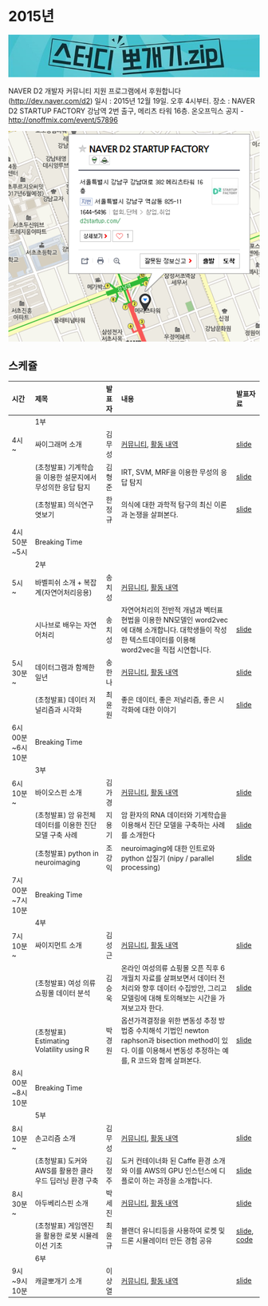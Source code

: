 # 2015년

![](img/title.jpg)

 NAVER D2 개발자 커뮤니티 지원 프로그램에서 후원합니다(http://dev.naver.com/d2)
 일시 : 2015년 12월 19일. 오후 4시부터.
 장소 : NAVER D2 STARTUP FACTORY
       강남역 2번 출구, 메리츠 타워 16층.
 온오프믹스 공지 - http://onoffmix.com/event/57896

![](img/d2.png)

## 스케쥴

|    시간        |      제목                                | 발표자  |  내용   |   발표자료                                         |
|:---	         |:---	                                  |:---	    |:---	 |:---	                                               |
|                | 1부                                    |         |         |                                                    |
|4시 ~           | 싸이그래머 소개                        | 김무성  |  [커뮤니티](https://www.facebook.com/groups/psygrammer/), [활동 내역](http://psygrammer.github.io/)       |   [slide](https://docs.google.com/presentation/d/1QC7iJqrE_rR7NOmmDLDxir0pTNP87x91BBmNIJW_0w4/edit#slide=id.p)  |
|                | (초청발표) 기계학습을 이용한 설문지에서 무성의한 응답 탐지 | 김형준  | IRT, SVM, MRF을 이용한 무성의 응답 탐지  | [slide](https://drive.google.com/file/d/0Bw594TdiBdAUZnpmVXZ2SlE2Sk0/view)  |
|                | (초청발표) 의식연구 엿보기             | 한정규  | 의식에 대한 과학적 탐구의 최신 이론과 논쟁을 살펴본다.        | [slide](https://drive.google.com/file/d/0Bw594TdiBdAUcVZwODV0N0YyS2M/view)  |
|4시50분~5시     | Breaking Time                          |         |         |                      |
|                | 2부                                    |         |         |                      |
|5시 ~           | 바벨피쉬 소개 + 복잡계(자연어처리응용) | 송치성  |   [커뮤니티](https://www.facebook.com/groups/babelPish/), [활동 내역](http://babelpish.github.io)      |                                                     |
|                | 시나브로 배우는 자연어처리                      | 송치성  | 자연어처리의 전반적 개념과 벡터표현법을 이용한 NN모델인 word2vec에 대해 소개합니다. 대학생들이 작성한 텍스트데이터를 이용해 word2vec을 직접 시연합니다.        |        [slide](https://drive.google.com/file/d/0Bw594TdiBdAUdC12ejg5NTJ1UjQ/view)                                             |
|5시30분 ~       | 데이터그램과 함께한 일년               | 송한나  |  [커뮤니티](https://www.facebook.com/groups/datergram/), [활동 내역](http://datergram.github.io/)       |  [slide](https://drive.google.com/file/d/0Bw594TdiBdAUdFFxcUJaSGZwZzg/view)                                                          |
|                | (초청발표) 데이터 저널리즘과 시각화| 최윤원  |  좋은 데이터, 좋은 저널리즘, 좋은 시각화에 대한 이야기       |   [slide](https://drive.google.com/file/d/0Bw594TdiBdAUVzA0MkRGeXlCTTQ/view) |
|6시00분~6시10분 | Breaking Time                          |         |         |                                                     |
|                | 3부                                    |         |         |                      |
|6시10분 ~       | 바이오스핀 소개                        | 김가경  |   [커뮤니티](https://www.facebook.com/groups/biospin/), [활동 내역](http://biospin.github.io)      |  [slide](https://drive.google.com/file/d/0Bw594TdiBdAUcVIwZWQwSm5rRjg/view)                                                   |
|                | (초청발표) 암 유전체 데이터를 이용한 진단 모델 구축 사례 | 지용기  |    암 환자의 RNA 데이터와 기계학습을 이용해서 진단 모델을 구축하는 사례를 소개한다     |   [slide](https://drive.google.com/file/d/0B_Ekt7icI0htc3UybFE0UXd5YjQ/view)        |
|                | (초청발표) python in neuroimaging  | 조강익  |  neuroimaging에 대한 인트로와 python 삽질기 (nipy / parallel processing) |  [slide](https://drive.google.com/file/d/0Bw594TdiBdAUUWtqSTNGSng2anM/view)   |
|7시00분~7시10분 | Breaking Time                          |         |         |                                                            |
|                | 4부                                    |         |         |                      |
|7시10분 ~       | 싸이지먼트 소개                        | 김성근  |  [커뮤니티](https://www.facebook.com/groups/psygement/), [활동 내역](http://psygement.github.io/)       | [slide](https://drive.google.com/file/d/0Bw594TdiBdAUczdGSVpHa2ppaEk/view) |
|                | (초청발표) 여성 의류 쇼핑몰 데이터 분석 | 김승욱  | 온라인 여성의류 쇼핑몰 오픈 직후 6개월치 자료를 살펴보면서 데이터 전처리와 향후 데이터 수집방안, 그리고 모델링에 대해 토의해보는 시간을 가져보고자 한다.  |  [slide](https://drive.google.com/file/d/0Bw594TdiBdAUWlZGSmFZNjZYcXc/view)    |
|                | (초청발표) Estimating Volatility using R | 박경원  | 옵션가격결정을 위한 변동성 추정 방법중 수치해석 기법인 newton raphson과 bisection method이 있다. 이를 이용해서 변동성 추정하는 예를, R 코드와 함께 살펴본다.  | [slide](https://drive.google.com/file/d/0Bw594TdiBdAUMzZvaG5faVc1MmM/view)  |
|8시00분~8시 10분    | Breaking Time                          |         |         |                                                             |
|                | 5부                                    |         |         |                      |
|8시10분~        | 손고리즘 소개                          | 김무성  |    [커뮤니티](https://www.facebook.com/groups/songorithm/), [활동 내역](http://songorithm.github.io/)     |            [slide](https://docs.google.com/presentation/d/1Zr1sXKPuRnP7-q4cf-AECFeNDkBK70ZuVSSMPhzAHN4/edit#slide=id.p)                                                 |
|                | (초청발표) 도커와 AWS를 활용한 클라우드 딥러닝 환경 구축  | 김정주  |  도커 컨테이너화 된 Caffe 환경 소개와 이를 AWS의 GPU 인스턴스에 디플로이 하는 과정을 소개합니다.        |   [slide](https://gist.github.com/haje01/f13053738853f39ce5a2)  |
|8시30분 ~       | 아두베리스핀 소개                      | 박세진  |    [커뮤니티](https://www.facebook.com/groups/arduberryspin/), [활동 내역](http://arduberryspin.github.io)              |  [slide](https://drive.google.com/file/d/0Bw594TdiBdAUbGUwN3czUTFUejg/view)       |
|                | (초청발표) 게임엔진을 활용한 로봇 시뮬레이션 기초 | 최윤규  | 블랜더 유니티등을 사용하여 로켓 및 드론 시뮬레이터 만든 경험 공유 |  [slide](https://drive.google.com/file/d/0Bw594TdiBdAUdXByc2ZrYmgtMlE/view), [code](https://github.com/arduberryspin/arduberryspin.github.io/tree/master/source/Force)  |
|                | 6부                                    |         |         |                      |
|9시~9시 10분     | 캐글뽀개기 소개                        | 이상열  |  [커뮤니티](https://www.facebook.com/groups/kagglebreak/), [활동 내역](http://kagglebreak.github.io)  | [slide](https://drive.google.com/file/d/0B2l0iH28o85xSTkzYVNIZC1CZFU/view) |
